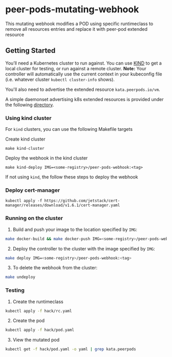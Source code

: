 # peer-pods-mutating-webhook
This mutating webhook modifies a POD using specific runtimeclass to remove
all resources entries and replace it with peer-pod extended resource


## Getting Started
You’ll need a Kubernetes cluster to run against. You can use [KIND](https://sigs.k8s.io/kind) to get a local cluster for testing, or run against a remote cluster.
**Note:** Your controller will automatically use the current context in your kubeconfig file (i.e. whatever cluster `kubectl cluster-info` shows).

You'll also need to advertise the extended resource `kata.peerpods.io/vm`.

A simple daemonset advertising k8s extended resources is provided under the following [directory](./hack/extended-resources/).

### Using kind cluster
For `kind` clusters, you can use the following Makefile targets

Create kind cluster
```
make kind-cluster
```
Deploy the webhook in the kind cluster
```
make kind-deploy IMG=<some-registry>/peer-pods-webhook:<tag>
```

If not using `kind`, the follow these steps to deploy the webhook

### Deploy cert-manager
```
kubectl apply -f https://github.com/jetstack/cert-manager/releases/download/v1.6.1/cert-manager.yaml
```

### Running on the cluster
1. Build and push your image to the location specified by `IMG`:
	
```sh
make docker-build && make docker-push IMG=<some-registry>/peer-pods-webhook:<tag>
```
	
2. Deploy the controller to the cluster with the image specified by `IMG`:

```sh
make deploy IMG=<some-registry>/peer-pods-webhook:<tag>
```

3. To delete the webhook from the cluster:

```sh
make undeploy
```

### Testing
1. Create the runtimeclass
```sh
kubectl apply -f hack/rc.yaml
```
2. Create the pod
```sh
kubectl apply -f hack/pod.yaml
```
3. View the mutated pod
```sh
kubectl get -f hack/pod.yaml -o yaml | grep kata.peerpods
```
